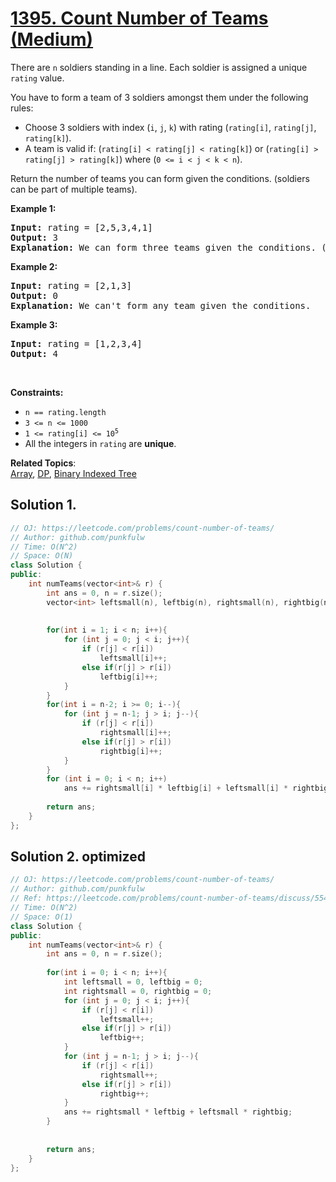# [1395. Count Number of Teams (Medium)](https://leetcode.com/problems/count-number-of-teams/)

<p>There are <code>n</code> soldiers standing in a line. Each soldier is assigned a unique <code>rating</code> value.</p>

<p>You have to form a team of 3 soldiers amongst them under the following rules:</p>

<ul>
  <li>Choose 3 soldiers with index (<code>i</code>, <code>j</code>, <code>k</code>) with rating (<code>rating[i]</code>, <code>rating[j]</code>, <code>rating[k]</code>).</li>
  <li>A team is valid if: (<code>rating[i] < rating[j] < rating[k]</code>) or (<code>rating[i] > rating[j] > rating[k]</code>) where (<code>0 <= i < j < k < n</code>).</li>
</ul>

<p>Return the number of teams you can form given the conditions. (soldiers can be part of multiple teams).</p>


<p><strong>Example 1:</strong></p>
<pre>
<strong>Input:</strong> rating = [2,5,3,4,1]
<strong>Output:</strong> 3
<strong>Explanation:</strong> We can form three teams given the conditions. (2,3,4), (5,4,1), (5,3,1). 
</pre>

<p><strong>Example 2:</strong></p>
<pre>
<strong>Input:</strong> rating = [2,1,3]
<strong>Output:</strong> 0
<strong>Explanation:</strong> We can't form any team given the conditions.
</pre>


<p><strong>Example 3:</strong></p>
<pre>
<strong>Input:</strong> rating = [1,2,3,4]
<strong>Output:</strong> 4
</pre>


<p>&nbsp;</p>
<p><strong>Constraints:</strong></p>

<ul>
  <li><code>n == rating.length</code></li>
  <li><code>3 &lt;= n &lt;= 1000</code></li>
  <li><code>1 &lt;= rating[i] &lt;= 10<sup>5</sup></code></li>
  <li>All the integers in <code>rating</code> are <b>unique</b>.</li>
</ul>



**Related Topics**:  
[Array](https://leetcode.com/tag/array/), [DP](https://leetcode.com/tag/dynamic-programming/), [Binary Indexed Tree](https://leetcode.com/tag/binary-indexed-tree/)


## Solution 1.

```cpp
// OJ: https://leetcode.com/problems/count-number-of-teams/
// Author: github.com/punkfulw
// Time: O(N^2)
// Space: O(N)
class Solution {
public:
    int numTeams(vector<int>& r) {
        int ans = 0, n = r.size();
        vector<int> leftsmall(n), leftbig(n), rightsmall(n), rightbig(n);
        
        
        for(int i = 1; i < n; i++){
            for (int j = 0; j < i; j++){
                if (r[j] < r[i])
                    leftsmall[i]++;
                else if(r[j] > r[i])
                    leftbig[i]++;
            }
        }
        for(int i = n-2; i >= 0; i--){
            for (int j = n-1; j > i; j--){
                if (r[j] < r[i])
                    rightsmall[i]++;
                else if(r[j] > r[i])
                    rightbig[i]++;
            }
        }
        for (int i = 0; i < n; i++)
            ans += rightsmall[i] * leftbig[i] + leftsmall[i] * rightbig[i];
        
        return ans;
    }
};
```

## Solution 2. optimized

```cpp
// OJ: https://leetcode.com/problems/count-number-of-teams/
// Author: github.com/punkfulw
// Ref: https://leetcode.com/problems/count-number-of-teams/discuss/554795/C%2B%2BJava-O(n-*-n)-and-O(n-log-n)
// Time: O(N^2)
// Space: O(1)
class Solution {
public:
    int numTeams(vector<int>& r) {
        int ans = 0, n = r.size();
        
        for(int i = 0; i < n; i++){
            int leftsmall = 0, leftbig = 0;
            int rightsmall = 0, rightbig = 0;
            for (int j = 0; j < i; j++){
                if (r[j] < r[i])
                    leftsmall++;
                else if(r[j] > r[i])
                    leftbig++;
            }
            for (int j = n-1; j > i; j--){
                if (r[j] < r[i])
                    rightsmall++;
                else if(r[j] > r[i])
                    rightbig++;
            }
            ans += rightsmall * leftbig + leftsmall * rightbig;
        }
            
        
        return ans;
    }
};
```
